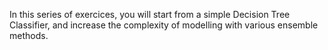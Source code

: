 In this series of exercices, you will start from a simple Decision Tree Classifier, and increase the complexity of modelling with various ensemble methods.
